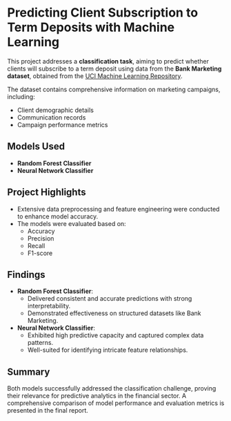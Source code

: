 # Predicting Client Subscription to Term Deposits with Machine Learning  

This project addresses a **classification task**, aiming to predict whether clients will subscribe to a term deposit using data from the **Bank Marketing dataset**, obtained from the [UCI Machine Learning Repository](https://archive.ics.uci.edu/dataset/222/bank%2Bmarketing).  

The dataset contains comprehensive information on marketing campaigns, including:  
- Client demographic details  
- Communication records  
- Campaign performance metrics  

## Models Used  
- **Random Forest Classifier**  
- **Neural Network Classifier**  

## Project Highlights  
- Extensive data preprocessing and feature engineering were conducted to enhance model accuracy.  
- The models were evaluated based on:  
  - Accuracy  
  - Precision  
  - Recall  
  - F1-score  

## Findings  
- **Random Forest Classifier**:  
  - Delivered consistent and accurate predictions with strong interpretability.  
  - Demonstrated effectiveness on structured datasets like Bank Marketing.  
- **Neural Network Classifier**:  
  - Exhibited high predictive capacity and captured complex data patterns.  
  - Well-suited for identifying intricate feature relationships.  

## Summary  
Both models successfully addressed the classification challenge, proving their relevance for predictive analytics in the financial sector. A comprehensive comparison of model performance and evaluation metrics is presented in the final report.
